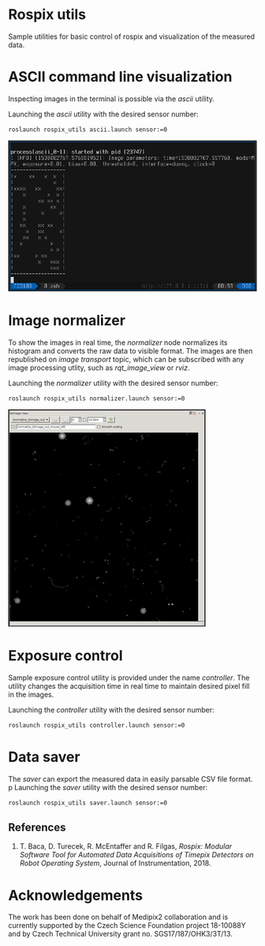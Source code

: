 # Rospix utils

Sample utilities for basic control of rospix and visualization of the measured data.

# ASCII command line visualization

Inspecting images in the terminal is possible via the _ascii_ utility.

Launching the _ascii_ utility with the desired sensor number:
```bash
roslaunch rospix_utils ascii.launch sensor:=0
```

![ascii image](misc/ascii.png)

# Image normalizer

To show the images in real time, the _normalizer_ node normalizes its histogram and converts the raw data to visible format.
The images are then republished on _image transport_ topic, which can be subscribed with any image processing utlity, such as *rqt_image_view* or *rviz*.

Launching the _normalizer_ utility with the desired sensor number:
```bash
roslaunch rospix_utils normalizer.launch sensor:=0
```

![normalized image](misc/rqt_image_view.jpg)

# Exposure control

Sample exposure control utility is provided under the name _controller_.
The utility changes the acquisition time in real time to maintain desired pixel fill in the images.

Launching the _controller_ utility with the desired sensor number:
```bash
roslaunch rospix_utils controller.launch sensor:=0
```

# Data saver

The _saver_ can export the measured data in easily parsable CSV file format.
p
Launching the _saver_ utility with the desired sensor number:
```bash
roslaunch rospix_utils saver.launch sensor:=0
```

## References

1. T. Baca, D. Turecek, R. McEntaffer and R. Filgas, *Rospix: Modular Software Tool for Automated Data Acquisitions of Timepix Detectors on Robot Operating System*, Journal of Instrumentation, 2018.

# Acknowledgements

The work has been done on behalf of Medipix2 collaboration and is currently supported by the Czech Science Foundation project 18-10088Y and by Czech Technical University grant no. SGS17/187/OHK3/3T/13.
